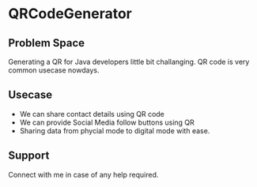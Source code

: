 # QRCodeGenerator
## Problem Space
Generating a QR for Java developers little bit challanging. QR code is very common usecase nowdays.
## Usecase
* We can share contact details using QR code
* We can provide Social Media follow buttons using QR
* Sharing data from phycial mode to digital mode with ease.

## Support
Connect with me in case of any help required.
